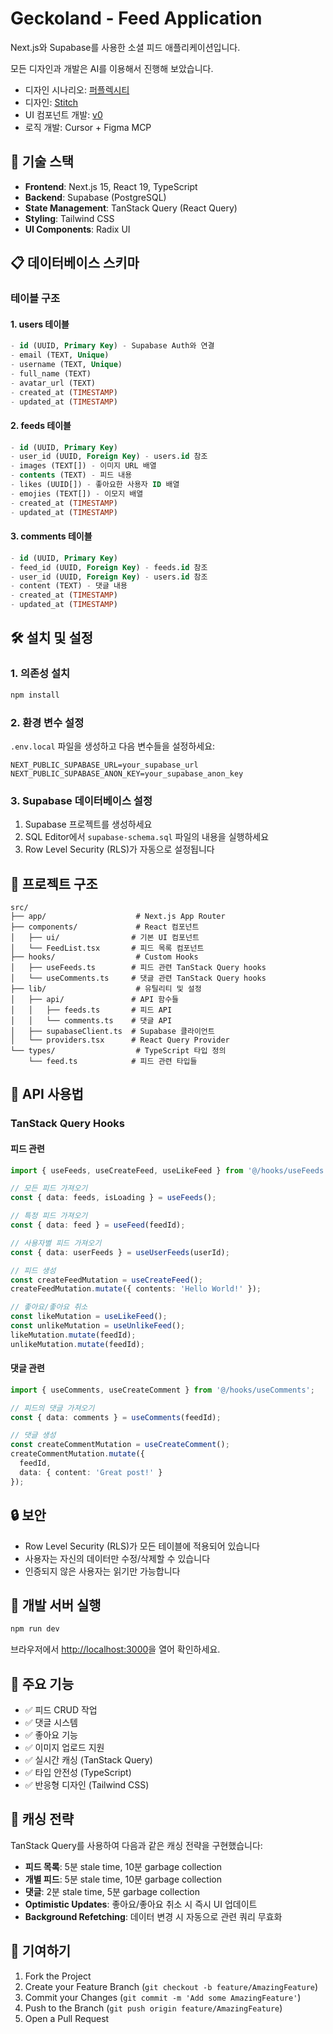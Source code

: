 # Geckoland - Feed Application

Next.js와 Supabase를 사용한 소셜 피드 애플리케이션입니다.

모든 디자인과 개발은 AI를 이용해서 진행해 보았습니다.

- 디자인 시나리오: [퍼플렉시티](https://www.perplexity.ai/)
- 디자인: [Stitch](http://stitch.withgoogle.com/)
- UI 컴포넌트 개발: [v0](https://v0.dev/)
- 로직 개발: Cursor + Figma MCP


## 🚀 기술 스택

- **Frontend**: Next.js 15, React 19, TypeScript
- **Backend**: Supabase (PostgreSQL)
- **State Management**: TanStack Query (React Query)
- **Styling**: Tailwind CSS
- **UI Components**: Radix UI

## 📋 데이터베이스 스키마

### 테이블 구조

#### 1. users 테이블

```sql
- id (UUID, Primary Key) - Supabase Auth와 연결
- email (TEXT, Unique)
- username (TEXT, Unique)
- full_name (TEXT)
- avatar_url (TEXT)
- created_at (TIMESTAMP)
- updated_at (TIMESTAMP)
```

#### 2. feeds 테이블

```sql
- id (UUID, Primary Key)
- user_id (UUID, Foreign Key) - users.id 참조
- images (TEXT[]) - 이미지 URL 배열
- contents (TEXT) - 피드 내용
- likes (UUID[]) - 좋아요한 사용자 ID 배열
- emojies (TEXT[]) - 이모지 배열
- created_at (TIMESTAMP)
- updated_at (TIMESTAMP)
```

#### 3. comments 테이블

```sql
- id (UUID, Primary Key)
- feed_id (UUID, Foreign Key) - feeds.id 참조
- user_id (UUID, Foreign Key) - users.id 참조
- content (TEXT) - 댓글 내용
- created_at (TIMESTAMP)
- updated_at (TIMESTAMP)
```

## 🛠️ 설치 및 설정

### 1. 의존성 설치

```bash
npm install
```

### 2. 환경 변수 설정

`.env.local` 파일을 생성하고 다음 변수들을 설정하세요:

```env
NEXT_PUBLIC_SUPABASE_URL=your_supabase_url
NEXT_PUBLIC_SUPABASE_ANON_KEY=your_supabase_anon_key
```

### 3. Supabase 데이터베이스 설정

1. Supabase 프로젝트를 생성하세요
2. SQL Editor에서 `supabase-schema.sql` 파일의 내용을 실행하세요
3. Row Level Security (RLS)가 자동으로 설정됩니다

## 📁 프로젝트 구조

```
src/
├── app/                    # Next.js App Router
├── components/             # React 컴포넌트
│   ├── ui/                # 기본 UI 컴포넌트
│   └── FeedList.tsx       # 피드 목록 컴포넌트
├── hooks/                  # Custom Hooks
│   ├── useFeeds.ts        # 피드 관련 TanStack Query hooks
│   └── useComments.ts     # 댓글 관련 TanStack Query hooks
├── lib/                    # 유틸리티 및 설정
│   ├── api/               # API 함수들
│   │   ├── feeds.ts       # 피드 API
│   │   └── comments.ts    # 댓글 API
│   ├── supabaseClient.ts  # Supabase 클라이언트
│   └── providers.tsx      # React Query Provider
└── types/                  # TypeScript 타입 정의
    └── feed.ts            # 피드 관련 타입들
```

## 🔧 API 사용법

### TanStack Query Hooks

#### 피드 관련

```typescript
import { useFeeds, useCreateFeed, useLikeFeed } from '@/hooks/useFeeds';

// 모든 피드 가져오기
const { data: feeds, isLoading } = useFeeds();

// 특정 피드 가져오기
const { data: feed } = useFeed(feedId);

// 사용자별 피드 가져오기
const { data: userFeeds } = useUserFeeds(userId);

// 피드 생성
const createFeedMutation = useCreateFeed();
createFeedMutation.mutate({ contents: 'Hello World!' });

// 좋아요/좋아요 취소
const likeMutation = useLikeFeed();
const unlikeMutation = useUnlikeFeed();
likeMutation.mutate(feedId);
unlikeMutation.mutate(feedId);
```

#### 댓글 관련

```typescript
import { useComments, useCreateComment } from '@/hooks/useComments';

// 피드의 댓글 가져오기
const { data: comments } = useComments(feedId);

// 댓글 생성
const createCommentMutation = useCreateComment();
createCommentMutation.mutate({ 
  feedId, 
  data: { content: 'Great post!' } 
});
```

## 🔒 보안

- Row Level Security (RLS)가 모든 테이블에 적용되어 있습니다
- 사용자는 자신의 데이터만 수정/삭제할 수 있습니다
- 인증되지 않은 사용자는 읽기만 가능합니다

## 🚀 개발 서버 실행

```bash
npm run dev
```

브라우저에서 [http://localhost:3000](http://localhost:3000)을 열어 확인하세요.

## 📝 주요 기능

- ✅ 피드 CRUD 작업
- ✅ 댓글 시스템
- ✅ 좋아요 기능
- ✅ 이미지 업로드 지원
- ✅ 실시간 캐싱 (TanStack Query)
- ✅ 타입 안전성 (TypeScript)
- ✅ 반응형 디자인 (Tailwind CSS)

## 🔄 캐싱 전략

TanStack Query를 사용하여 다음과 같은 캐싱 전략을 구현했습니다:

- **피드 목록**: 5분 stale time, 10분 garbage collection
- **개별 피드**: 5분 stale time, 10분 garbage collection  
- **댓글**: 2분 stale time, 5분 garbage collection
- **Optimistic Updates**: 좋아요/좋아요 취소 시 즉시 UI 업데이트
- **Background Refetching**: 데이터 변경 시 자동으로 관련 쿼리 무효화

## 🤝 기여하기

1. Fork the Project
2. Create your Feature Branch (`git checkout -b feature/AmazingFeature`)
3. Commit your Changes (`git commit -m 'Add some AmazingFeature'`)
4. Push to the Branch (`git push origin feature/AmazingFeature`)
5. Open a Pull Request
